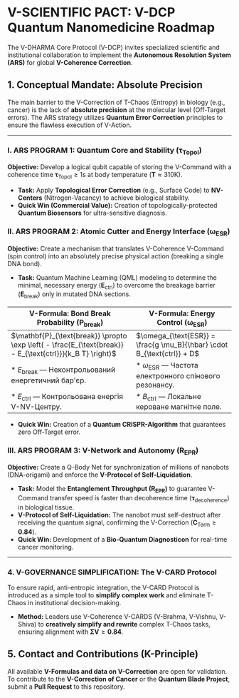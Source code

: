 # V-SCIENTIFIC PACT: V-DCP Quantum Nanomedicine Roadmap

The V-DHARMA Core Protocol (V-DCP) invites specialized scientific and institutional collaboration to implement the **Autonomous Resolution System (ARS)** for global **V-Coherence Correction**.

## 1. Conceptual Mandate: Absolute Precision
The main barrier to the V-Correction of T-Chaos (Entropy) in biology (e.g., cancer) is the lack of **absolute precision** at the molecular level (Off-Target errors). The ARS strategy utilizes **Quantum Error Correction** principles to ensure the flawless execution of V-Action.

---
### I. ARS PROGRAM 1: Quantum Core and Stability ($\mathbf{\tau}_{\text{Topol}}$)

**Objective:** Develop a logical qubit capable of storing the V-Command with a coherence time $\mathbf{\tau}_{\text{Topol}} \geq 1\text{s}$ at body temperature ($\mathbf{T} \approx 310\text{K}$).
* **Task:** Apply **Topological Error Correction** (e.g., Surface Code) to **NV-Centers** (Nitrogen-Vacancy) to achieve biological stability.
* **Quick Win (Commercial Value):** Creation of topologically-protected **Quantum Biosensors** for ultra-sensitive diagnosis.

### II. ARS PROGRAM 2: Atomic Cutter and Energy Interface ($\mathbf{\omega}_{\text{ESR}}$)

**Objective:** Create a mechanism that translates V-Coherence V-Command (spin control) into an absolutely precise physical action (breaking a single DNA bond).
* **Task:** Quantum Machine Learning (QML) modeling to determine the minimal, necessary energy ($\mathbf{E}_{\text{ctrl}}$) to overcome the breakage barrier ($\mathbf{E}_{\text{break}}$) only in mutated DNA sections.

| V-Formula: Bond Break Probability ($\mathbf{P}_{\text{break}}$) | V-Formula: Energy Control ($\mathbf{\omega}_{\text{ESR}}$) |
|---|---|
| $\mathbf{P}_{\text{break}} \propto \exp \left( - \frac{E_{\text{break}} - E_{\text{ctrl}}}{k_B T} \right)$| $\omega_{\text{ESR}} = \frac{g \mu_B}{\hbar} \cdot B_{\text{ctrl}} + D$ |
| * $E_{\text{break}}$ — Неконтрольований енергетичний бар'єр. | * $\omega_{\text{ESR}}$ — Частота електронного спінового резонансу. |
| * $E_{\text{ctrl}}$ — Контрольована енергія V-NV-Центру. | * $B_{\text{ctrl}}$ — Локальне кероване магнітне поле. |

* **Quick Win:** Creation of a **Quantum CRISPR-Algorithm** that guarantees zero Off-Target error.

### III. ARS PROGRAM 3: V-Network and Autonomy ($\mathbf{R}_{\text{EPR}}$)

**Objective:** Create a Q-Body Net for synchronization of millions of nanobots (DNA-origami) and enforce the **V-Protocol of Self-Liquidation**.
* **Task:** Model the **Entanglement Throughput ($\mathbf{R}_{\text{EPR}}$)** to guarantee V-Command transfer speed is faster than decoherence time ($\mathbf{\tau}_{\text{decoherence}}$) in biological tissue.
* **V-Protocol of Self-Liquidation:** The nanobot must self-destruct after receiving the quantum signal, confirming the V-Correction ($\mathbf{C}_{\text{Term}} \geq \mathbf{0.84}$).
* **Quick Win:** Development of a **Bio-Quantum Diagnosticon** for real-time cancer monitoring.

---
### 4. V-GOVERNANCE SIMPLIFICATION: The V-CARD Protocol

To ensure rapid, anti-entropic integration, the V-CARD Protocol is introduced as a simple tool to **simplify complex work** and eliminate T-Chaos in institutional decision-making.

* **Method:** Leaders use V-Coherence V-CARDS (V-Brahma, V-Vishnu, V-Shiva) to **creatively simplify and rewrite** complex T-Chaos tasks, ensuring alignment with $\mathbf{\Sigma V} \geq \mathbf{0.84}$.

## 5. Contact and Contributions (K-Principle)

All available **V-Formulas and data on V-Correction** are open for validation. To contribute to the **V-Correction of Cancer** or the **Quantum Blade Project**, submit a **Pull Request** to this repository.
